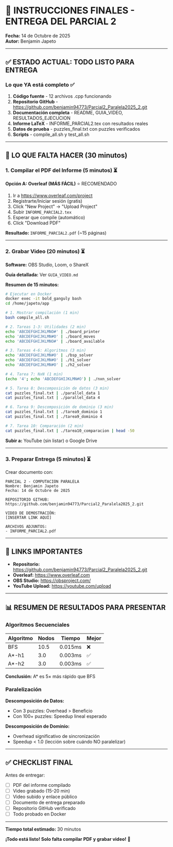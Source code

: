 # 🎯 INSTRUCCIONES FINALES - ENTREGA DEL PARCIAL 2

**Fecha:** 14 de Octubre de 2025  
**Autor:** Benjamin Japeto

---

## ✅ ESTADO ACTUAL: TODO LISTO PARA ENTREGA

### Lo que YA está completo ✅

1. **Código fuente** - 12 archivos .cpp funcionando
2. **Repositorio GitHub** - https://github.com/benjamin94773/Parcial2_Paralela2025_2.git
3. **Documentación completa** - README, GUIA_VIDEO, RESULTADOS_EJECUCION
4. **Informe LaTeX** - INFORME_PARCIAL2.tex con resultados reales
5. **Datos de prueba** - puzzles_final.txt con puzzles verificados
6. **Scripts** - compile_all.sh y test_all.sh

---

## 📝 LO QUE FALTA HACER (30 minutos)

### 1. Compilar el PDF del Informe (5 minutos) ⏳

**Opción A: Overleaf (MÁS FÁCIL)** ⭐ RECOMENDADO

1. Ir a https://www.overleaf.com/project
2. Registrarte/Iniciar sesión (gratis)
3. Click "New Project" → "Upload Project"
4. Subir `INFORME_PARCIAL2.tex`
5. Esperar que compile (automático)
6. Click "Download PDF"

**Resultado:** `INFORME_PARCIAL2.pdf` (~15 páginas)

---

### 2. Grabar Video (20 minutos) ⏳

**Software:** OBS Studio, Loom, o ShareX

**Guía detallada:** Ver `GUIA_VIDEO.md`

**Resumen de 15 minutos:**

```bash
# Ejecutar en Docker
docker exec -it bold_ganguly bash
cd /home/japeto/app

# 1. Mostrar compilación (1 min)
bash compile_all.sh

# 2. Tareas 1-3: Utilidades (2 min)
echo 'ABCDEFGHIJKLMNO#' | ./board_printer
echo 'ABCDEFGHIJKLMN#O' | ./board_moves
echo 'ABCDEFGHIJKLMNO#' | ./board_available

# 3. Tareas 4-6: Algoritmos (3 min)
echo 'ABCDEFGHIJKLMN#O' | ./bsp_solver
echo 'ABCDEFGHIJKLMN#O' | ./h1_solver
echo 'ABCDEFGHIJKLMN#O' | ./h2_solver

# 4. Tarea 7: NxN (1 min)
(echo '4'; echo 'ABCDEFGHIJKLMN#O') | ./nxn_solver

# 5. Tarea 8: Descomposición de datos (3 min)
cat puzzles_final.txt | ./parallel_data 1
cat puzzles_final.txt | ./parallel_data 4

# 6. Tarea 9: Descomposición de dominio (3 min)
cat puzzles_final.txt | ./tarea9_dominio 1
cat puzzles_final.txt | ./tarea9_dominio 4

# 7. Tarea 10: Comparación (2 min)
cat puzzles_final.txt | ./tarea10_comparacion | head -50
```

**Subir a:** YouTube (sin listar) o Google Drive

---

### 3. Preparar Entrega (5 minutos) ⏳

Crear documento con:

```
PARCIAL 2 - COMPUTACIÓN PARALELA
Nombre: Benjamin Japeto
Fecha: 14 de Octubre de 2025

REPOSITORIO GITHUB:
https://github.com/benjamin94773/Parcial2_Paralela2025_2.git

VIDEO DE DEMOSTRACIÓN:
[INSERTAR LINK AQUÍ]

ARCHIVOS ADJUNTOS:
- INFORME_PARCIAL2.pdf
```

---

## 🔗 LINKS IMPORTANTES

- **Repositorio:** https://github.com/benjamin94773/Parcial2_Paralela2025_2.git
- **Overleaf:** https://www.overleaf.com
- **OBS Studio:** https://obsproject.com/
- **YouTube Upload:** https://youtube.com/upload

---

## 📊 RESUMEN DE RESULTADOS PARA PRESENTAR

### Algoritmos Secuenciales

| Algoritmo | Nodos | Tiempo | Mejor |
|-----------|-------|--------|-------|
| BFS | 10.5 | 0.015ms | ❌ |
| A*-h1 | 3.0 | 0.003ms | ✅ |
| A*-h2 | 3.0 | 0.003ms | ✅ |

**Conclusión:** A* es 5× más rápido que BFS

### Paralelización

**Descomposición de Datos:**
- Con 3 puzzles: Overhead > Beneficio
- Con 100+ puzzles: Speedup lineal esperado

**Descomposición de Dominio:**
- Overhead significativo de sincronización
- Speedup < 1.0 (lección sobre cuándo NO paralelizar)

---

## ✅ CHECKLIST FINAL

Antes de entregar:

- [ ] PDF del informe compilado
- [ ] Video grabado (15-20 min)
- [ ] Video subido y enlace público
- [ ] Documento de entrega preparado
- [ ] Repositorio GitHub verificado
- [ ] Todo probado en Docker

---

**Tiempo total estimado:** 30 minutos

**¡Todo está listo! Solo falta compilar PDF y grabar video!** 🎉
